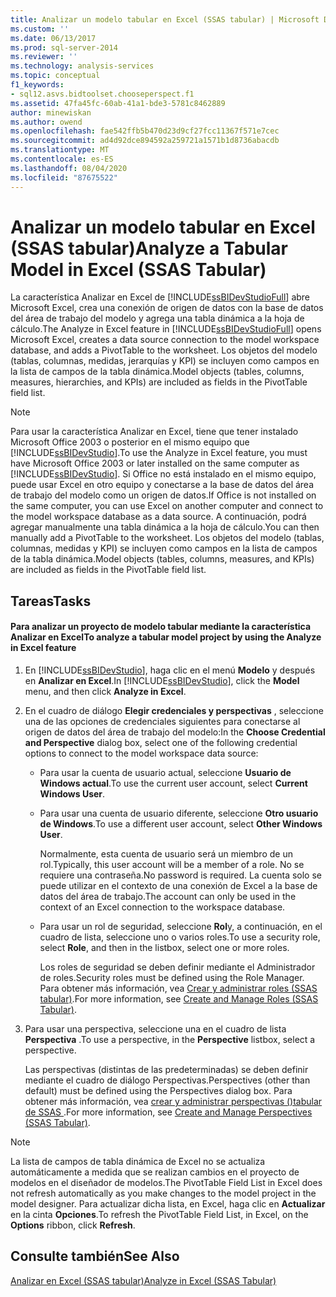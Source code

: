 ```yaml
---
title: Analizar un modelo tabular en Excel (SSAS tabular) | Microsoft Docs
ms.custom: ''
ms.date: 06/13/2017
ms.prod: sql-server-2014
ms.reviewer: ''
ms.technology: analysis-services
ms.topic: conceptual
f1_keywords:
- sql12.asvs.bidtoolset.chooseperspect.f1
ms.assetid: 47fa45fc-60ab-41a1-bde3-5781c8462889
author: minewiskan
ms.author: owend
ms.openlocfilehash: fae542ffb5b470d23d9cf27fcc11367f571e7cec
ms.sourcegitcommit: ad4d92dce894592a259721a1571b1d8736abacdb
ms.translationtype: MT
ms.contentlocale: es-ES
ms.lasthandoff: 08/04/2020
ms.locfileid: "87675522"
---
```

# <a name="analyze-a-tabular-model-in-excel-ssas-tabular"></a><span data-ttu-id="49bc3-102">Analizar un modelo tabular en Excel (SSAS tabular)</span><span class="sxs-lookup"><span data-stu-id="49bc3-102">Analyze a Tabular Model in Excel (SSAS Tabular)</span></span>
  <span data-ttu-id="49bc3-103">La característica Analizar en Excel de [!INCLUDE[ssBIDevStudioFull](../../includes/ssbidevstudiofull-md.md)] abre Microsoft Excel, crea una conexión de origen de datos con la base de datos del área de trabajo del modelo y agrega una tabla dinámica a la hoja de cálculo.</span><span class="sxs-lookup"><span data-stu-id="49bc3-103">The Analyze in Excel feature in [!INCLUDE[ssBIDevStudioFull](../../includes/ssbidevstudiofull-md.md)] opens Microsoft Excel, creates a data source connection to the model workspace database, and adds a PivotTable to the worksheet.</span></span> <span data-ttu-id="49bc3-104">Los objetos del modelo (tablas, columnas, medidas, jerarquías y KPI) se incluyen como campos en la lista de campos de la tabla dinámica.</span><span class="sxs-lookup"><span data-stu-id="49bc3-104">Model objects (tables, columns, measures, hierarchies, and KPIs) are included as fields in the PivotTable field list.</span></span>  
  
> [!NOTE]  
>  <span data-ttu-id="49bc3-105">Para usar la característica Analizar en Excel, tiene que tener instalado Microsoft Office 2003 o posterior en el mismo equipo que [!INCLUDE[ssBIDevStudio](../../includes/ssbidevstudio-md.md)].</span><span class="sxs-lookup"><span data-stu-id="49bc3-105">To use the Analyze in Excel feature, you must have Microsoft Office 2003 or later installed on the same computer as [!INCLUDE[ssBIDevStudio](../../includes/ssbidevstudio-md.md)].</span></span> <span data-ttu-id="49bc3-106">Si Office no está instalado en el mismo equipo, puede usar Excel en otro equipo y conectarse a la base de datos del área de trabajo del modelo como un origen de datos.</span><span class="sxs-lookup"><span data-stu-id="49bc3-106">If Office is not installed on the same computer, you can use Excel on another computer and connect to the model workspace database as a data source.</span></span> <span data-ttu-id="49bc3-107">A continuación, podrá agregar manualmente una tabla dinámica a la hoja de cálculo.</span><span class="sxs-lookup"><span data-stu-id="49bc3-107">You can then manually add a PivotTable to the worksheet.</span></span> <span data-ttu-id="49bc3-108">Los objetos del modelo (tablas, columnas, medidas y KPI) se incluyen como campos en la lista de campos de la tabla dinámica.</span><span class="sxs-lookup"><span data-stu-id="49bc3-108">Model objects (tables, columns, measures, and KPIs) are included as fields in the PivotTable field list.</span></span>  
  
## <a name="tasks"></a><span data-ttu-id="49bc3-109">Tareas</span><span class="sxs-lookup"><span data-stu-id="49bc3-109">Tasks</span></span>  
  
#### <a name="to-analyze-a-tabular-model-project-by-using-the-analyze-in-excel-feature"></a><span data-ttu-id="49bc3-110">Para analizar un proyecto de modelo tabular mediante la característica Analizar en Excel</span><span class="sxs-lookup"><span data-stu-id="49bc3-110">To analyze a tabular model project by using the Analyze in Excel feature</span></span>  
  
1.  <span data-ttu-id="49bc3-111">En [!INCLUDE[ssBIDevStudio](../../includes/ssbidevstudio-md.md)], haga clic en el menú **Modelo** y después en **Analizar en Excel**.</span><span class="sxs-lookup"><span data-stu-id="49bc3-111">In [!INCLUDE[ssBIDevStudio](../../includes/ssbidevstudio-md.md)], click the **Model** menu, and then click **Analyze in Excel**.</span></span>  
  
2.  <span data-ttu-id="49bc3-112">En el cuadro de diálogo **Elegir credenciales y perspectivas** , seleccione una de las opciones de credenciales siguientes para conectarse al origen de datos del área de trabajo del modelo:</span><span class="sxs-lookup"><span data-stu-id="49bc3-112">In the **Choose Credential and Perspective** dialog box, select one of the following credential options to connect to the model workspace data source:</span></span>  
  
    -   <span data-ttu-id="49bc3-113">Para usar la cuenta de usuario actual, seleccione **Usuario de Windows actual**.</span><span class="sxs-lookup"><span data-stu-id="49bc3-113">To use the current user account, select **Current Windows User**.</span></span>  
  
    -   <span data-ttu-id="49bc3-114">Para usar una cuenta de usuario diferente, seleccione **Otro usuario de Windows**.</span><span class="sxs-lookup"><span data-stu-id="49bc3-114">To use a different user account, select **Other Windows User**.</span></span>  
  
         <span data-ttu-id="49bc3-115">Normalmente, esta cuenta de usuario será un miembro de un rol.</span><span class="sxs-lookup"><span data-stu-id="49bc3-115">Typically, this user account will be a member of a role.</span></span> <span data-ttu-id="49bc3-116">No se requiere una contraseña.</span><span class="sxs-lookup"><span data-stu-id="49bc3-116">No password is required.</span></span> <span data-ttu-id="49bc3-117">La cuenta solo se puede utilizar en el contexto de una conexión de Excel a la base de datos del área de trabajo.</span><span class="sxs-lookup"><span data-stu-id="49bc3-117">The account can only be used in the context of an Excel connection to the workspace database.</span></span>  
  
    -   <span data-ttu-id="49bc3-118">Para usar un rol de seguridad, seleccione **Rol**y, a continuación, en el cuadro de lista, seleccione uno o varios roles.</span><span class="sxs-lookup"><span data-stu-id="49bc3-118">To use a security role, select **Role**, and then in the listbox, select one or more roles.</span></span>  
  
         <span data-ttu-id="49bc3-119">Los roles de seguridad se deben definir mediante el Administrador de roles.</span><span class="sxs-lookup"><span data-stu-id="49bc3-119">Security roles must be defined using the Role Manager.</span></span> <span data-ttu-id="49bc3-120">Para obtener más información, vea [Crear y administrar roles &#40;SSAS tabular&#41;](roles-ssas-tabular.md).</span><span class="sxs-lookup"><span data-stu-id="49bc3-120">For more information, see [Create and Manage Roles &#40;SSAS Tabular&#41;](roles-ssas-tabular.md).</span></span>  
  
3.  <span data-ttu-id="49bc3-121">Para usar una perspectiva, seleccione una en el cuadro de lista **Perspectiva** .</span><span class="sxs-lookup"><span data-stu-id="49bc3-121">To use a perspective, in the **Perspective** listbox, select a perspective.</span></span>  
  
     <span data-ttu-id="49bc3-122">Las perspectivas (distintas de las predeterminadas) se deben definir mediante el cuadro de diálogo Perspectivas.</span><span class="sxs-lookup"><span data-stu-id="49bc3-122">Perspectives (other than default) must be defined using the Perspectives dialog box.</span></span> <span data-ttu-id="49bc3-123">Para obtener más información, vea [crear y administrar perspectivas &#40;&#41;tabular de SSAS ](perspectives-ssas-tabular.md).</span><span class="sxs-lookup"><span data-stu-id="49bc3-123">For more information, see [Create and Manage Perspectives &#40;SSAS Tabular&#41;](perspectives-ssas-tabular.md).</span></span>  
  
> [!NOTE]  
>  <span data-ttu-id="49bc3-124">La lista de campos de tabla dinámica de Excel no se actualiza automáticamente a medida que se realizan cambios en el proyecto de modelos en el diseñador de modelos.</span><span class="sxs-lookup"><span data-stu-id="49bc3-124">The PivotTable Field List in Excel does not refresh automatically as you make changes to the model project in the model designer.</span></span> <span data-ttu-id="49bc3-125">Para actualizar dicha lista, en Excel, haga clic en **Actualizar** en la cinta **Opciones**.</span><span class="sxs-lookup"><span data-stu-id="49bc3-125">To refresh the PivotTable Field List, in Excel, on the **Options** ribbon, click **Refresh**.</span></span>  
  
## <a name="see-also"></a><span data-ttu-id="49bc3-126">Consulte también</span><span class="sxs-lookup"><span data-stu-id="49bc3-126">See Also</span></span>  
 [<span data-ttu-id="49bc3-127">Analizar en Excel &#40;SSAS tabular&#41;</span><span class="sxs-lookup"><span data-stu-id="49bc3-127">Analyze in Excel &#40;SSAS Tabular&#41;</span></span>](analyze-in-excel-ssas-tabular.md)  
  
  
